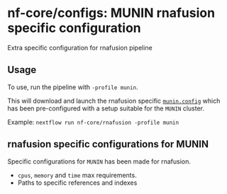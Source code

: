 # nf-core/configs: MUNIN rnafusion specific configuration

Extra specific configuration for rnafusion pipeline

## Usage

To use, run the pipeline with `-profile munin`.

This will download and launch the rnafusion specific [`munin.config`](../../../conf/pipeline/rnafusion/munin.config) which has been pre-configured with a setup suitable for the `MUNIN` cluster.

Example: `nextflow run nf-core/rnafusion -profile munin`

## rnafusion specific configurations for MUNIN

Specific configurations for `MUNIN` has been made for rnafusion.

- `cpus`, `memory` and `time` max requirements.
- Paths to specific references and indexes
